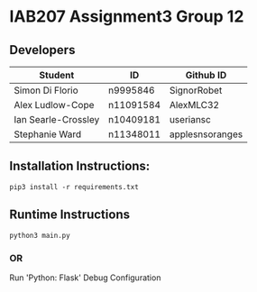 # IAB207 Assignment3 Group 12
## Developers
| Student             | ID        | Github ID       |
|---------------------|-----------|-----------------|
| Simon Di Florio     | n9995846  | SignorRobet     |
| Alex Ludlow-Cope    | n11091584 | AlexMLC32       |
| Ian Searle-Crossley | n10409181 | useriansc       |
| Stephanie Ward      | n11348011 | applesnsoranges |
## Installation Instructions:
    pip3 install -r requirements.txt

## Runtime Instructions
    python3 main.py
### OR

Run 'Python: Flask' Debug Configuration
